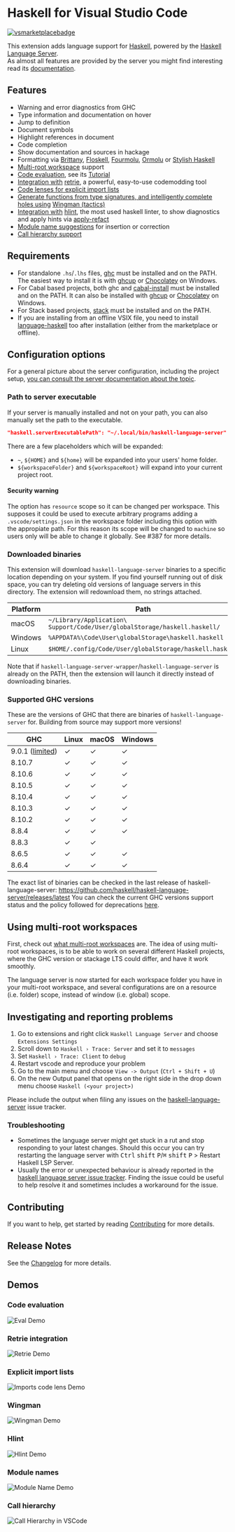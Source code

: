 # Haskell for Visual Studio Code

[![vsmarketplacebadge](https://vsmarketplacebadge.apphb.com/version/haskell.haskell.svg)](https://marketplace.visualstudio.com/items?itemName=haskell.haskell)

This extension adds language support for [Haskell](https://haskell.org), powered by the [Haskell Language Server](https://github.com/haskell/haskell-language-server).  
As almost all features are provided by the server you might find interesting read its [documentation](https://haskell-language-server.readthedocs.io).

## Features

- Warning and error diagnostics from GHC
- Type information and documentation on hover
- Jump to definition
- Document symbols
- Highlight references in document
- Code completion
- Show documentation and sources in hackage
- Formatting via [Brittany](https://github.com/lspitzner/brittany), [Floskell](https://github.com/ennocramer/floskell), [Fourmolu](https://github.com/fourmolu/fourmolu), [Ormolu](https://github.com/tweag/ormolu) or [Stylish Haskell](https://github.com/haskell/stylish-haskell)
- [Multi-root workspace](https://code.visualstudio.com/docs/editor/multi-root-workspaces) support
- [Code evaluation](#code-evaluation), see its [Tutorial](https://github.com/haskell/haskell-language-server/blob/master/plugins/hls-eval-plugin/README.md)
- [Integration with](#retrie-integration) [retrie](https://hackage.haskell.org/package/retrie), a powerful, easy-to-use codemodding tool
- [Code lenses for explicit import lists](#explicit-import-lists)
- [Generate functions from type signatures, and intelligently complete holes using](#wingman) [Wingman (tactics)](https://github.com/haskell/haskell-language-server/tree/master/plugins/hls-tactics-plugin)
- [Integration with](#hlint) [hlint](https://github.com/ndmitchell/hlint), the most used haskell linter, to show diagnostics and apply hints via [apply-refact](https://github.com/mpickering/apply-refact)
- [Module name suggestions](#module-names) for insertion or correction
- [Call hierarchy support](#call-hierarchy)

## Requirements

- For standalone `.hs`/`.lhs` files, [ghc](https://www.haskell.org/ghc/) must be installed and on the PATH. The easiest way to install it is with [ghcup](https://www.haskell.org/ghcup/) or [Chocolatey](https://www.haskell.org/platform/windows.html) on Windows.
- For Cabal based projects, both ghc and [cabal-install](https://www.haskell.org/cabal/) must be installed and on the PATH. It can also be installed with [ghcup](https://www.haskell.org/ghcup/) or [Chocolatey](https://www.haskell.org/platform/windows.html) on Windows.
- For Stack based projects, [stack](http://haskellstack.org) must be installed and on the PATH.
- If you are installing from an offline VSIX file, you need to install [language-haskell](https://github.com/JustusAdam/language-haskell) too after installation (either from the marketplace or offline).

## Configuration options

For a general picture about the server configuration, including the project setup, [you can consult the server documentation about the topic](https://haskell-language-server.readthedocs.io/en/latest/configuration.html).

### Path to server executable

If your server is manually installed and not on your path, you can also manually set the path to the executable.

```json
"haskell.serverExecutablePath": "~/.local/bin/haskell-language-server"
```

There are a few placeholders which will be expanded:

- `~`, `${HOME}` and `${home}` will be expanded into your users' home folder.
- `${workspaceFolder}` and `${workspaceRoot}` will expand into your current project root.

#### Security warning

The option has `resource` scope so it can be changed per workspace.
This supposes it could be used to execute arbitrary programs adding a `.vscode/settings.json` in the workspace folder including this option with the appropiate path.
For this reason its scope will be changed to `machine` so users only will be able to change it globally.
See #387 for more details.

### Downloaded binaries

This extension will download `haskell-language-server` binaries to a specific location depending on your system. If you find yourself running out of disk space, you can try deleting old versions of language servers in this directory. The extension will redownload them, no strings attached.

| Platform | Path                                                                      |
| -------- | ------------------------------------------------------------------------- |
| macOS    | `~/Library/Application\ Support/Code/User/globalStorage/haskell.haskell/` |
| Windows  | `%APPDATA%\Code\User\globalStorage\haskell.haskell`                       |
| Linux    | `$HOME/.config/Code/User/globalStorage/haskell.haskell`                   |

Note that if `haskell-language-server-wrapper`/`haskell-language-server` is already on the PATH, then the extension will launch it directly instead of downloading binaries.

### Supported GHC versions

These are the versions of GHC that there are binaries of `haskell-language-server` for. Building from source may support more versions!

| GHC                                                                              | Linux | macOS | Windows |
| -------------------------------------------------------------------------------- | ----- | ----- | ------- |
| 9.0.1 ([limited](https://github.com/haskell/haskell-language-server/issues/297)) | ✓     | ✓     | ✓       |
| 8.10.7                                                                           | ✓     | ✓     | ✓       |
| 8.10.6                                                                           | ✓     | ✓     | ✓       |
| 8.10.5                                                                           | ✓     | ✓     | ✓       |
| 8.10.4                                                                           | ✓     | ✓     | ✓       |
| 8.10.3                                                                           | ✓     | ✓     | ✓       |
| 8.10.2                                                                           | ✓     | ✓     | ✓       |
| 8.8.4                                                                            | ✓     | ✓     | ✓       |
| 8.8.3                                                                            | ✓     | ✓     |         |
| 8.6.5                                                                            | ✓     | ✓     | ✓       |
| 8.6.4                                                                            | ✓     | ✓     | ✓       |

The exact list of binaries can be checked in the last release of haskell-language-server: <https://github.com/haskell/haskell-language-server/releases/latest>
You can check the current GHC versions support status and the policy followed for deprecations [here](https://haskell-language-server.readthedocs.io/en/latest/supported-versions.html).

## Using multi-root workspaces

First, check out [what multi-root workspaces](https://code.visualstudio.com/docs/editor/multi-root-workspaces) are. The idea of using multi-root workspaces, is to be able to work on several different Haskell projects, where the GHC version or stackage LTS could differ, and have it work smoothly.

The language server is now started for each workspace folder you have in your multi-root workspace, and several configurations are on a resource (i.e. folder) scope, instead of window (i.e. global) scope.

## Investigating and reporting problems

1. Go to extensions and right click `Haskell Language Server` and choose `Extensions Settings`
2. Scroll down to `Haskell › Trace: Server` and set it to `messages`
3. Set `Haskell › Trace: Client` to `debug`
4. Restart vscode and reproduce your problem
5. Go to the main menu and choose `View -> Output` (`Ctrl + Shift + U`)
6. On the new Output panel that opens on the right side in the drop down menu choose `Haskell (<your project>)`

Please include the output when filing any issues on the [haskell-language-server](https://github.com/haskell/haskell-language-server/issues/new) issue tracker.

### Troubleshooting

- Sometimes the language server might get stuck in a rut and stop responding to your latest changes.
  Should this occur you can try restarting the language server with <kbd>Ctrl</kbd> <kbd>shift</kbd> <kbd>P</kbd>/<kbd>⌘</kbd> <kbd>shift</kbd> <kbd>P</kbd> > Restart Haskell LSP Server.
- Usually the error or unexpected behaviour is already reported in the [haskell language server issue tracker](https://github.com/haskell/haskell-language-server/issues). Finding the issue could be useful to help resolve it and sometimes includes a workaround for the issue.

## Contributing

If you want to help, get started by reading [Contributing](https://github.com/haskell/vscode-haskell/blob/master/Contributing.md) for more details.

## Release Notes

See the [Changelog](https://github.com/haskell/vscode-haskell/blob/master/Changelog.md) for more details.

## Demos

### Code evaluation

![Eval Demo](https://raw.githubusercontent.com/haskell/haskell-language-server/master/plugins/hls-eval-plugin/demo.gif)

### Retrie integration

![Retrie Demo](https://i.imgur.com/Ev7B87k.gif)

### Explicit import lists

![Imports code lens Demo](https://imgur.com/pX9kvY4.gif)

### Wingman

![Wingman Demo](https://user-images.githubusercontent.com/307223/92657198-3d4be400-f2a9-11ea-8ad3-f541c8eea891.gif)

### Hlint

![Hlint Demo](https://user-images.githubusercontent.com/54035/110860028-8f9fa900-82bc-11eb-9fe5-6483d8bb95e6.gif)

### Module names

![Module Name Demo](https://user-images.githubusercontent.com/54035/110860755-78ad8680-82bd-11eb-9845-9ea4b1cc1f76.gif)

### Call hierarchy

![Call Hierarchy in VSCode](https://github.com/haskell/haskell-language-server/raw/2857eeece0398e1cd4b2ffb6069b05c4d2308b39/plugins/hls-call-hierarchy-plugin/call-hierarchy-in-vscode.gif)
